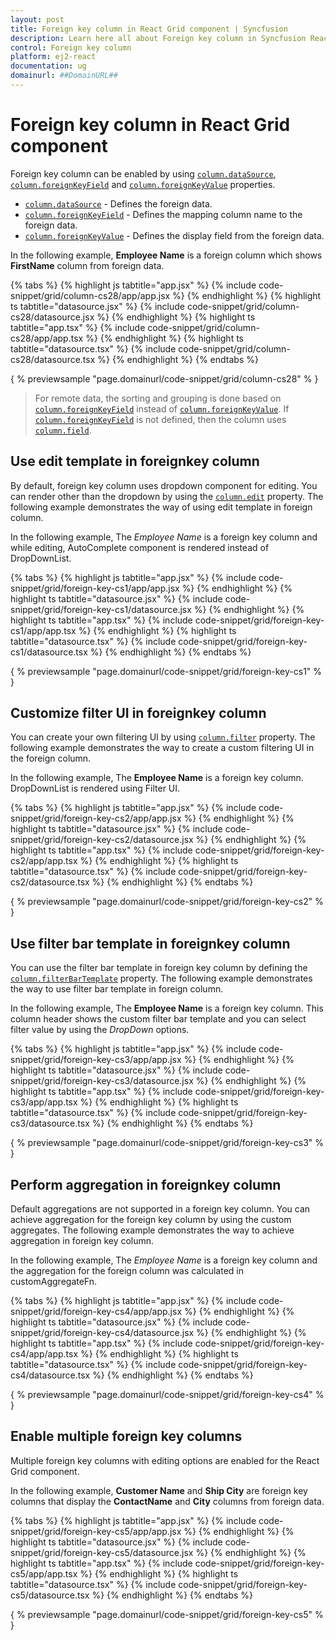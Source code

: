 ```yaml
---
layout: post
title: Foreign key column in React Grid component | Syncfusion
description: Learn here all about Foreign key column in Syncfusion React Grid component of Syncfusion Essential JS 2 and more.
control: Foreign key column 
platform: ej2-react
documentation: ug
domainurl: ##DomainURL##
---
```


# Foreign key column in React Grid component

Foreign key column can be enabled by using [`column.dataSource`](https://ej2.syncfusion.com/angular/documentation/api/grid/column/#datasource), [`column.foreignKeyField`](https://ej2.syncfusion.com/angular/documentation/api/grid/column/#foreignkeyfield) and [`column.foreignKeyValue`](https://ej2.syncfusion.com/angular/documentation/api/grid/column/#foreignkeyvalue) properties.

* [`column.dataSource`](https://ej2.syncfusion.com/angular/documentation/api/grid/column/#datasource) - Defines the foreign data.
* [`column.foreignKeyField`](https://ej2.syncfusion.com/angular/documentation/api/grid/column/#foreignkeyfield) - Defines the mapping column name to the foreign data.
* [`column.foreignKeyValue`](https://ej2.syncfusion.com/angular/documentation/api/grid/column/#foreignkeyvalue) - Defines the display field from the foreign data.

In the following example, **Employee Name** is a foreign column which shows **FirstName** column from foreign data.

{% tabs %}
{% highlight js tabtitle="app.jsx" %}
{% include code-snippet/grid/column-cs28/app/app.jsx %}
{% endhighlight %}
{% highlight ts tabtitle="datasource.jsx" %}
{% include code-snippet/grid/column-cs28/datasource.jsx %}
{% endhighlight %}
{% highlight ts tabtitle="app.tsx" %}
{% include code-snippet/grid/column-cs28/app/app.tsx %}
{% endhighlight %}
{% highlight ts tabtitle="datasource.tsx" %}
{% include code-snippet/grid/column-cs28/datasource.tsx %}
{% endhighlight %}
{% endtabs %}

{ % previewsample "page.domainurl/code-snippet/grid/column-cs28" % }

> For remote data, the sorting and grouping is done based on [`column.foreignKeyField`](https://ej2.syncfusion.com/angular/documentation/api/grid/column/#foreignkeyfield) instead of [`column.foreignKeyValue`](https://ej2.syncfusion.com/angular/documentation/api/grid/column/#foreignkeyvalue).
> If [`column.foreignKeyField`](https://ej2.syncfusion.com/angular/documentation/api/grid/column/#foreignkeyfield) is not defined, then the column uses [`column.field`](https://ej2.syncfusion.com/angular/documentation/api/grid/column/#field).

## Use edit template in foreignkey column

By default, foreign key column uses dropdown component for editing.
You can render other than the dropdown by using the [`column.edit`](https://ej2.syncfusion.com/angular/documentation/api/grid/column/#edit) property.
The following example demonstrates the way of using edit template in foreign column.

In the following example, The *Employee Name* is a foreign key column and while editing,
AutoComplete component is rendered instead of DropDownList.

{% tabs %}
{% highlight js tabtitle="app.jsx" %}
{% include code-snippet/grid/foreign-key-cs1/app/app.jsx %}
{% endhighlight %}
{% highlight ts tabtitle="datasource.jsx" %}
{% include code-snippet/grid/foreign-key-cs1/datasource.jsx %}
{% endhighlight %}
{% highlight ts tabtitle="app.tsx" %}
{% include code-snippet/grid/foreign-key-cs1/app/app.tsx %}
{% endhighlight %}
{% highlight ts tabtitle="datasource.tsx" %}
{% include code-snippet/grid/foreign-key-cs1/datasource.tsx %}
{% endhighlight %}
{% endtabs %}

{ % previewsample "page.domainurl/code-snippet/grid/foreign-key-cs1" % }

## Customize filter UI in foreignkey column

You can create your own filtering UI by using [`column.filter`](https://ej2.syncfusion.com/angular/documentation/api/grid/column/#filter) property.
The following example demonstrates the way to create a custom filtering UI in the foreign column.

In the following example, The **Employee Name** is a foreign key column. DropDownList is rendered using Filter UI.

{% tabs %}
{% highlight js tabtitle="app.jsx" %}
{% include code-snippet/grid/foreign-key-cs2/app/app.jsx %}
{% endhighlight %}
{% highlight ts tabtitle="datasource.jsx" %}
{% include code-snippet/grid/foreign-key-cs2/datasource.jsx %}
{% endhighlight %}
{% highlight ts tabtitle="app.tsx" %}
{% include code-snippet/grid/foreign-key-cs2/app/app.tsx %}
{% endhighlight %}
{% highlight ts tabtitle="datasource.tsx" %}
{% include code-snippet/grid/foreign-key-cs2/datasource.tsx %}
{% endhighlight %}
{% endtabs %}

{ % previewsample "page.domainurl/code-snippet/grid/foreign-key-cs2" % }

## Use filter bar template in foreignkey column

You can use the filter bar template in foreign key column by defining the
[`column.filterBarTemplate`](https://ej2.syncfusion.com/angular/documentation/api/grid/column//#filterbartemplate) property.
The following example demonstrates the way to use filter bar template in foreign column.

In the following example, The **Employee Name** is a foreign key column.
This column header shows the custom filter bar template and you can select filter value by using the *DropDown* options.

{% tabs %}
{% highlight js tabtitle="app.jsx" %}
{% include code-snippet/grid/foreign-key-cs3/app/app.jsx %}
{% endhighlight %}
{% highlight ts tabtitle="datasource.jsx" %}
{% include code-snippet/grid/foreign-key-cs3/datasource.jsx %}
{% endhighlight %}
{% highlight ts tabtitle="app.tsx" %}
{% include code-snippet/grid/foreign-key-cs3/app/app.tsx %}
{% endhighlight %}
{% highlight ts tabtitle="datasource.tsx" %}
{% include code-snippet/grid/foreign-key-cs3/datasource.tsx %}
{% endhighlight %}
{% endtabs %}

{ % previewsample "page.domainurl/code-snippet/grid/foreign-key-cs3" % }

## Perform aggregation in foreignkey column

Default aggregations are not supported in a foreign key column.
You can achieve aggregation for the foreign key column by using the custom aggregates.
The following example demonstrates the way to achieve aggregation in foreign key column.

In the following example, The *Employee Name* is a foreign key column and the aggregation for the foreign column was calculated in customAggregateFn.

{% tabs %}
{% highlight js tabtitle="app.jsx" %}
{% include code-snippet/grid/foreign-key-cs4/app/app.jsx %}
{% endhighlight %}
{% highlight ts tabtitle="datasource.jsx" %}
{% include code-snippet/grid/foreign-key-cs4/datasource.jsx %}
{% endhighlight %}
{% highlight ts tabtitle="app.tsx" %}
{% include code-snippet/grid/foreign-key-cs4/app/app.tsx %}
{% endhighlight %}
{% highlight ts tabtitle="datasource.tsx" %}
{% include code-snippet/grid/foreign-key-cs4/datasource.tsx %}
{% endhighlight %}
{% endtabs %}

{ % previewsample "page.domainurl/code-snippet/grid/foreign-key-cs4" % }

## Enable multiple foreign key columns

Multiple foreign key columns with editing options are enabled for the React Grid component.

In the following example, **Customer Name** and **Ship City** are foreign key columns that display the **ContactName** and **City** columns from foreign data.

{% tabs %}
{% highlight js tabtitle="app.jsx" %}
{% include code-snippet/grid/foreign-key-cs5/app/app.jsx %}
{% endhighlight %}
{% highlight ts tabtitle="datasource.jsx" %}
{% include code-snippet/grid/foreign-key-cs5/datasource.jsx %}
{% endhighlight %}
{% highlight ts tabtitle="app.tsx" %}
{% include code-snippet/grid/foreign-key-cs5/app/app.tsx %}
{% endhighlight %}
{% highlight ts tabtitle="datasource.tsx" %}
{% include code-snippet/grid/foreign-key-cs5/datasource.tsx %}
{% endhighlight %}
{% endtabs %}

{ % previewsample "page.domainurl/code-snippet/grid/foreign-key-cs5" % }